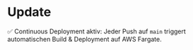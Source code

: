 # Update

✅ Continuous Deployment aktiv: Jeder Push auf `main` triggert automatischen Build & Deployment auf AWS Fargate.
